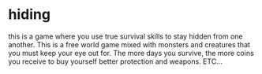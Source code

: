 # hiding
this is a game where you use true survival skills to stay hidden from one another. This is a free world game mixed with monsters and creatures that you must keep your eye out for. The more days you survive, the more coins you receive to buy yourself better protection and weapons. ETC...
